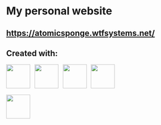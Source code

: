 # My personal website

## https://atomicsponge.wtfsystems.net/

## Created with:
<p>
<a href="https://www.typescriptlang.org/">
<img style="height: 64px;" src="https://github.com/AtomicSponge/atomicsponge.website/blob/master/public/img/typescript.svg"></a>&nbsp;&nbsp;
<a href="https://vitejs.dev/">
<img style="height: 64px;" src="https://github.com/AtomicSponge/atomicsponge.website/blob/master/public/img/vite.svg"></a>&nbsp;&nbsp;
<a href="https://vuejs.org/">
<img style="height: 64px;" src="https://github.com/AtomicSponge/atomicsponge.website/blob/master/public/img/vue.svg"></a>&nbsp;&nbsp;
<a href="https://prismjs.com/">
<img style="height: 64px;" src="https://github.com/AtomicSponge/atomicsponge.website/blob/master/public/img/prism.svg"></a>
</p>
<p>
<a href="https://showdownjs.com/">
<img style="height: 64px;" src="https://github.com/AtomicSponge/atomicsponge.website/blob/master/public/img/showdown.png"></a>
</p>
